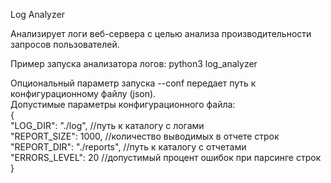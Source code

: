 Log Analyzer

Анализирует логи веб-сервера с целью анализа производительности запросов пользователей.

Пример запуска анализатора логов:
python3 log_analyzer

Опциональный параметр запуска --conf передает путь к конфигурационному файлу (json).  
Допустимые параметры конфигурационного файла:  
{  
    "LOG_DIR": "./log", //путь к каталогу с логами  
    "REPORT_SIZE": 1000, //количество выводимых в отчете строк  
    "REPORT_DIR": "./reports", //путь к каталогу с отчетами  
    "ERRORS_LEVEL": 20 //допустимый процент ошибок при парсинге строк  
}
